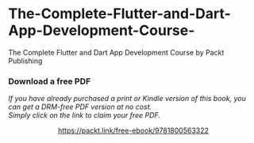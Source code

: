# The-Complete-Flutter-and-Dart-App-Development-Course-
The Complete Flutter and Dart App Development Course by Packt Publishing
### Download a free PDF

 <i>If you have already purchased a print or Kindle version of this book, you can get a DRM-free PDF version at no cost.<br>Simply click on the link to claim your free PDF.</i>
<p align="center"> <a href="https://packt.link/free-ebook/9781800563322">https://packt.link/free-ebook/9781800563322 </a> </p>